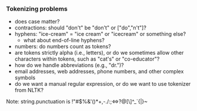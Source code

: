 ### Tokenizing problems

- does case matter?
- contractions: should "don't" be "don't" or ["do","n't"]?
- hyphens: "ice-cream" = "ice cream" or "icecream" or something else?
  - what about end-of-line hyphens?
- numbers: do numbers count as tokens?
- are tokens strictly alpha (i.e., letters), or do we sometimes allow other characters within tokens, such as "cat's" or "co-educator"?
- how do we handle abbreviations (e.g., "dr.")?
- email addresses, web addresses, phone numbers, and other complex symbols
- do we want a manual regular expression, or do we want to use tokenizer from NLTK?

Note: string.punctuation is !"#$%&\'()*+,-./:;<=>?@[\\]^_`{|}~
